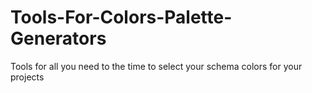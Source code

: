 # Tools-For-Colors-Palette-Generators
Tools for all you need to the time to select your schema colors for your projects
